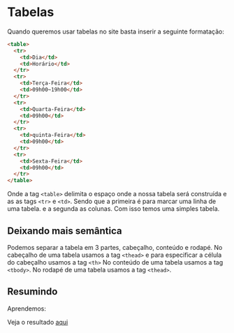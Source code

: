 # Tabelas

Quando queremos usar tabelas no site basta inserir a seguinte formatação:

```html
<table>
  <tr>
    <td>Dia</td>
    <td>Horário</td>
  </tr>
  <tr>
    <td>Terça-Feira</td>
    <td>09h00~19h00</td>
  </tr>
  <tr>
    <td>Quarta-Feira</td>
    <td>09h00</td>
  </tr>
  <tr>
    <td>quinta-Feira</td>
    <td>09h00</td>
  </tr>
  <tr>
    <td>Sexta-Feira</td>
    <td>09h00</td>
  </tr>
</table>
```

Onde a tag `<table>` delimita o espaço onde a nossa tabela será construída e as as tags `<tr>` e `<td>`. Sendo que a primeira é para marcar uma linha de uma tabela. e a segunda as colunas.
Com isso temos uma simples tabela.

## Deixando mais semântica

Podemos separar a tabela em 3 partes, cabeçalho, conteúdo e rodapé.
No cabeçalho de uma tabela usamos a tag `<thead>` e para especificar a célula do cabeçalho usamos a tag `<th>`
No conteúdo de uma tabela usamos a tag `<tbody>`.
No rodapé de uma tabela usamos a tag `<thead>`.

## Resumindo

Aprendemos:

Veja o resultado [aqui]()
